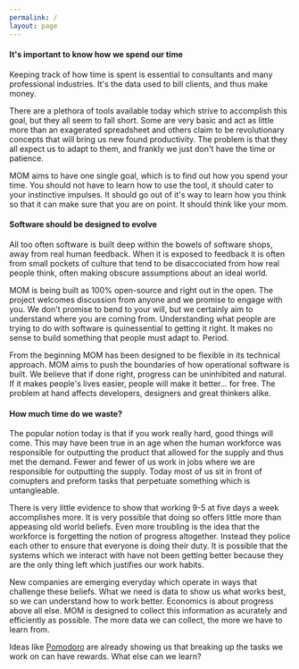 ```yaml
---
permalink: /
layout: page
---
```


#### It's important to know how we spend our time

Keeping track of how time is spent is essential to consultants and many
professional industries. It's the data used to bill clients, and thus make
money.

There are a plethora of tools available today which strive to accomplish this
goal, but they all seem to fall short. Some are very basic and act as little
more than an exagerated spreadsheet and others claim to be revolutionary
concepts that will bring us new found productivity. The problem is that they
all expect us to adapt to them, and frankly we just don't have the time or
patience.

MOM aims to have one single goal, which is to find out how you spend your time.
You should not have to learn how to use the tool, it should cater to your
instinctive impulses. It should go out of it's way to learn how you think so
that it can make sure that you are on point. It should think like your mom.

#### Software should be designed to evolve

All too often software is built deep within the bowels of software shops, away
from real human feedback. When it is exposed to feedback it is often from small
pockets of culture that tend to be disaccociated from how real people think,
often making obscure assumptions about an ideal world.

MOM is being built as 100% open-source and right out in the open. The project
welcomes discussion from anyone and we promise to engage with you. We don't
promise to bend to your will, but we certainly aim to understand where you are
coming from. Understanding what people are trying to do with software is
quinessential to getting it right. It makes no sense to build something that
people must adapt to. Period.

From the beginning MOM has been designed to be flexible in its technical
approach. MOM aims to push the boundaries of how operational software is built.
We believe that if done right, progress can be uninhibited and natural. If it
makes people's lives easier, people will make it better... for free. The
problem at hand affects developers, designers and great thinkers alike.

#### How much time do we waste?

The popular notion today is that if you work really hard, good things will
come. This may have been true in an age when the human workforce was responsible
for outputting the product that allowed for the supply and thus met the demand.
Fewer and fewer of us work in jobs where we are responsible for outputting
the supply. Today most of us sit in front of comupters and preform tasks
that perpetuate something which is untangleable.

There is very little evidence to show that working 9-5 at five days a week
accomplishes more. It is very possible that doing so offers little more than
appeasing old world beliefs. Even more troubling is the idea that the workforce
is forgetting the notion of progress altogether. Instead they police each other
to ensure that everyone is doing their duty. It is possible that the systems
which we interact with have not been getting better because they are the only
thing left which justifies our work habits.

New companies are emerging everyday which operate in ways that challenge these
beliefs. What we need is data to show us what works best, so we can understand
how to work better. Economics is about progress above all else. MOM is designed
to collect this information as acurately and efficiently as possible. The more
data we can collect, the more we have to learn from.

Ideas like [Pomodoro](http://pomodorotechnique.com/) are already showing us
that breaking up the tasks we work on can have rewards. What else can we
learn?
